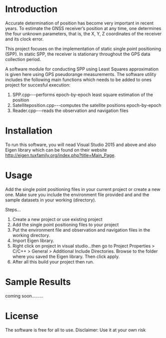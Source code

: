 # Introduction
Accurate determination of position has become very important in recent years. To estimate the GNSS receiver’s position at any time, one determines the four unknown parameters, that is, the X, Y, Z coordinates of the receiver and its clock error. 

This project focuses on the implementation of static single point positioning (SPP). In static SPP, the receiver is stationary throughout the GPS data collection period. 

A software module for conducting SPP using Least Squares approximation is given here using GPS pseudorange measurements. The software utility includes the following main functions which needs to be added to ones project for succesful execution:
  1. SPP.cpp---performs epoch-by-epoch least square estimation of the position
  2. Satelliteposition.cpp---computes the satellite positions epoch-by-epoch
  3. Reader.cpp---reads the observation and navigation files

# Installation
To run this software, you will nead Visual Studio 2015 and above and also Eigen library which can be found on their website http://eigen.tuxfamily.org/index.php?title=Main_Page. 

# Usage
Add the single point positioning files in your current project or create a new one. Make sure you include the environment file provided and and the sample datasets in your working (directory).

Steps...
  1. Create a new project or use existing project
  2. Add the single point positioning files to your project
  3. Put the environment file and observation and navigation files in the working directory.
  3. Import Eigen library.
  4. Right click on project in visual studio...then go to Project Properties > C/C++ > General > Additional Include Directories. Browse to      the folder where you saved the Eigen library. Then click apply.
  5. After all this build your project then run.

# Sample Results

coming soon.........

# License
The software is free for all to use. Disclaimer: Use it at your own risk
